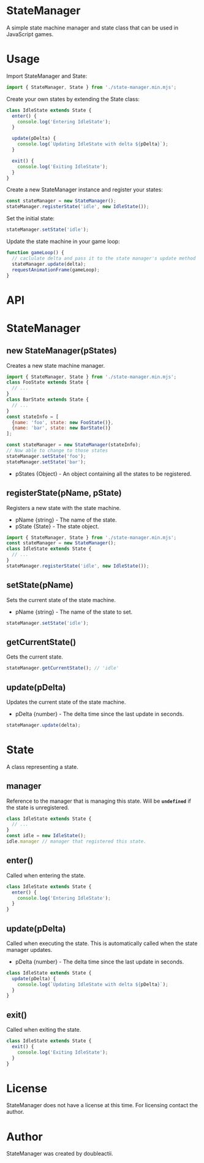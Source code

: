 # StateManager
A simple state machine manager and state class that can be used in JavaScript games.

# Usage
Import StateManager and State:
```js
import { StateManager, State } from './state-manager.min.mjs';
```
Create your own states by extending the State class:
```js
class IdleState extends State {
  enter() {
    console.log('Entering IdleState');
  }

  update(pDelta) {
    console.log(`Updating IdleState with delta ${pDelta}`);
  }

  exit() {
    console.log('Exiting IdleState');
  }
}
```
Create a new StateManager instance and register your states:
```js
const stateManager = new StateManager();
stateManager.registerState('idle', new IdleState());
```
Set the initial state:
```js
stateManager.setState('idle');
```
Update the state machine in your game loop:
```js
function gameLoop() {
  // caclulate delta and pass it to the state manager's update method
  stateManager.update(delta);
  requestAnimationFrame(gameLoop);
}
```
# API
# StateManager  

## new StateManager(pStates)  
Creates a new state machine manager.
```js
import { StateManager, State } from './state-manager.min.mjs';
class FooState extends State {
  // ...
}
class BarState extends State {
  // ...
}
const stateInfo = [
  {name: 'foo', state: new FooState()},
  {name: 'bar', state: new BarState()}
];

const stateManager = new StateManager(stateInfo);
// Now able to change to those states
stateManager.setState('foo');
stateManager.setState('bar');
```

- pStates {Object<State>} - An object containing all the states to be registered.
## registerState(pName, pState)  
Registers a new state with the state machine.

- pName {string} - The name of the state.
- pState {State} - The state object.
```js
import { StateManager, State } from './state-manager.min.mjs';
const stateManager = new StateManager();
class IdleState extends State {
  // ...
}
stateManager.registerState('idle', new IdleState());
```

## setState(pName)  
Sets the current state of the state machine.

- pName {string} - The name of the state to set.
```js
stateManager.setState('idle');
```
## getCurrentState()  
Gets the current state.

```js
stateManager.getCurrentState(); // 'idle'
```

## update(pDelta)  
Updates the current state of the state machine.

- pDelta {number} - The delta time since the last update in seconds.
```js
stateManager.update(delta);
```

# State
A class representing a state.

## manager
Reference to the manager that is managing this state. 
Will be **`undefined`** if the state is unregistered.
```js
class IdleState extends State {
  // ...
}
const idle = new IdleState();
idle.manager // manager that registered this state.
```

## enter()
Called when entering the state.
```js
class IdleState extends State {
  enter() {
    console.log('Entering IdleState');
  }
}
```

## update(pDelta)
Called when executing the state. This is automatically called when the state manager updates.

- pDelta {number} - The delta time since the last update in seconds.
```js
class IdleState extends State {
  update(pDelta) {
    console.log(`Updating IdleState with delta ${pDelta}`);
  }
}
```

## exit()
Called when exiting the state.
```js
class IdleState extends State {
  exit() {
    console.log('Exiting IdleState');
  }
}
```

# License
StateManager does not have a license at this time. For licensing contact the author.

# Author
StateManager was created by doubleactii.